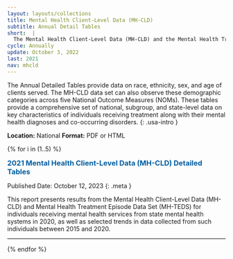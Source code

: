 ```yaml
---
layout: layouts/collections
title: Mental Health Client-Level Data (MH-CLD)
subtitle: Annual Detail Tables
short:  |
  The Mental Health Client-Level Data (MH-CLD) and the Mental Health Treatment Episode Data Set (MH-TEDS) systems provide information on mental health diagnoses and the mental health treatment services, outcomes, and demographic and substance use characteristics of individuals in mental health treatment facilities that report to individual state administrative data systems.
cycle: Annually
update: October 3, 2022
last: 2021
nav: mhcld
---
```

<style>
.reports {
  border-bottom: 1px solid #000;
  margin-bottom: 15px;
}
.reports > h3 {
  padding: 0;
  margin: 0;
  color: #005ea2;
}
.meta {
  font-size: 14px;
  padding: 0;
  margin: 0;
  margin-bottom: 5px;
}
</style>

The Annual Detailed Tables provide data on race, ethnicity, sex, and age of clients served. The MH-CLD data set can also observe these demographic categories across five National Outcome Measures (NOMs). These tables provide a comprehensive set of national, subgroup, and state-level data on key characteristics of individuals receiving treatment along with their mental health diagnoses and co-occurring disorders. {: .usa-intro }

**Location:** National
**Format:** PDF or HTML

{% for i in (1..5) %}
<div class="reports">

### 2021 Mental Health Client-Level Data (MH-CLD) Detailed Tables
Published Date: October 12, 2023 {: .meta }

This report presents results from the Mental Health Client-Level Data (MH-CLD) and Mental Health Treatment Episode Data Set (MH-TEDS) for individuals receiving mental health services from state mental health systems in 2020, as well as selected trends in data collected from such individuals between 2015 and 2020.


</div>
{% endfor %}